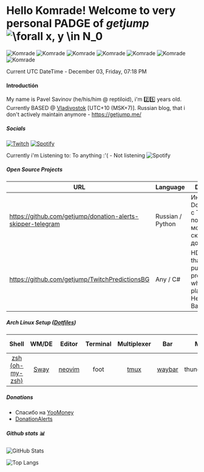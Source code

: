 # Hello Komrade! Welcome to very personal PADGE of *getjump* ![\forall x, y \in N_0](https://render.githubusercontent.com/render/math?math=\color{white}\Huge%20\forall%20x,%20y%20\in%20N_0) 
![Komrade](https://cdn.betterttv.net/emote/5f1736f91ab9be446c4d31a7/3x)
![Komrade](https://cdn.betterttv.net/emote/5f1736f91ab9be446c4d31a7/3x)
![Komrade](https://cdn.betterttv.net/emote/5f1736f91ab9be446c4d31a7/3x)
![Komrade](https://cdn.betterttv.net/emote/5f1736f91ab9be446c4d31a7/3x)
![Komrade](https://cdn.betterttv.net/emote/5f1736f91ab9be446c4d31a7/3x)
![Komrade](https://cdn.betterttv.net/emote/5f1736f91ab9be446c4d31a7/3x)
![Komrade](https://cdn.betterttv.net/emote/5f1736f91ab9be446c4d31a7/3x)


Current UTC DateTime - December 03, Friday, 07:18 PM

#### Introductión

My name is Pavel Savinov (he/his/him @ reptiloid), i'm 2️⃣5️⃣ years old.   
Currently BASED @ [Vladivostok](https://en.wikipedia.org/wiki/Vladivostok) [UTC+10 (MSK+7)].
Russian blog, that i don't actively maintain anymore - https://getjump.me/

##### Socials

[![Twitch](https://img.shields.io/badge/Twitch-9146FF?style=for-the-badge&logo=twitch&logoColor=white)](https://twitch.tv/getjump)
[![Spotify](https://img.shields.io/badge/Spotify-1ED760?&style=for-the-badge&logo=spotify&logoColor=white)](https://open.spotify.com/user/tbtv7tr9rag49hrbfv6srfb6n)

Currently i'm Listening to:
To anything :'( - Not listening
![Spotify](undefined)
##### Open Source Projects

URL | Language |Description
---|---|---
https://github.com/getjump/donation-alerts-skipper-telegram | Russian / Python | Интеграция DonationAlerts с Telegram, позволяет модерации скипать донаты
https://github.com/getjump/TwitchPredictionsBG | Any / C# | HDT Plugin that can publish predictions, while you are playing Hearthstone Battlegrounds


<!-- ##### Languages i'm currently working with

![Python](https://img.shields.io/badge/Python-3776AB?style=for-the-badge&logo=python&logoColor=white) 
![JavaScript](https://img.shields.io/badge/JavaScript-323330?style=for-the-badge&logo=javascript&logoColor=F7DF1E)
![C#](https://img.shields.io/badge/C%23-239120?style=for-the-badge&logo=c-sharp&logoColor=white)

##### Languages i'm currently learning now

![Erlang](https://img.shields.io/badge/Erlang-A90533?style=for-the-badge&logo=erlang&logoColor=white)
![Elixir](https://img.shields.io/badge/Elixir-A90533?style=for-the-badge&logo=elixir&logoColor=white)

##### Languages i have experience with (higher is more)

![PHP](https://img.shields.io/badge/PHP-777BB4?style=for-the-badge&logo=php&logoColor=white)
![Go](https://img.shields.io/badge/Go-00ADD8?style=for-the-badge&logo=go&logoColor=white)
![Ruby](https://img.shields.io/badge/Ruby-CC342D?style=for-the-badge&logo=ruby&logoColor=white)
![C++](https://img.shields.io/badge/C%2B%2B-00599C?style=for-the-badge&logo=c%2B%2B&logoColor=white)
![Lua](https://img.shields.io/badge/Lua-2C2D72?style=for-the-badge&logo=lua&logoColor=white)
![TypeScript](https://img.shields.io/badge/TypeScript-007ACC?style=for-the-badge&logo=typescript&logoColor=white)
![C](https://img.shields.io/badge/C-00599C?style=for-the-badge&logo=c&logoColor=white)
![Java](https://img.shields.io/badge/Java-ED8B00?style=for-the-badge&logo=java&logoColor=white)
![Swift](https://img.shields.io/badge/Swift-FA7343?style=for-the-badge&logo=swift&logoColor=white)
![Perl](https://img.shields.io/badge/Perl-39457E?style=for-the-badge&logo=perl&logoColor=white)

##### Reverse Engineering and stuff

![WireShark](https://img.shields.io/badge/WireShark-1679A7?style=for-the-badge&logo=wireshark&logoColor=white)
![WireShark](https://img.shields.io/badge/WireShark-1679A7?style=for-the-badge&logo=wireshark&logoColor=white)

##### Data Science / Machine Learning

![TensorFlow](https://img.shields.io/badge/TensorFlow-FF6F00?style=for-the-badge&logo=TensorFlow&logoColor=white) 
![Keras](https://img.shields.io/badge/Keras-D00000?style=for-the-badge&logo=Keras&logoColor=white) 
![Numpy](https://img.shields.io/badge/Numpy-777BB4?style=for-the-badge&logo=numpy&logoColor=white) 
![Pandas](https://img.shields.io/badge/Pandas-2C2D72?style=for-the-badge&logo=pandas&logoColor=white) 
![Scikit-learn](https://img.shields.io/badge/scikit_learn-F7931E?style=for-the-badge&logo=scikit-learn&logoColor=white)
![Jupyter](https://img.shields.io/badge/Jupyter-F37626.svg?&style=for-the-badge&logo=Jupyter&logoColor=white)

##### Scientific and stuff

![LaTeX](https://img.shields.io/badge/latex-%23008080.svg?style=for-the-badge&logo=latex&logoColor=white)
![Mendeley](https://img.shields.io/badge/Mendeley-9D1620.svg?style=for-the-badge&logo=mendeley&logoColor=white)


##### Databases

![Postgres](https://img.shields.io/badge/PostgreSQL-316192?style=for-the-badge&logo=postgresql&logoColor=white) 
![MongoDB](https://img.shields.io/badge/MongoDB-4EA94B?style=for-the-badge&logo=mongodb&logoColor=white) 
![SQLite](https://img.shields.io/badge/SQLite-07405E?style=for-the-badge&logo=sqlite&logoColor=white) 
![InfluxDB](https://img.shields.io/badge/InfluxDB-22ADF6?style=for-the-badge&logo=InfluxDB&logoColor=white)
![MySQL](https://img.shields.io/badge/MySQL-00000F?style=for-the-badge&logo=mysql&logoColor=white)
![MariaDB](https://img.shields.io/badge/MariaDB-003545?style=for-the-badge&logo=mariadb&logoColor=white)
![RabbitMQ](https://img.shields.io/badge/rabbitmq-%23FF6600.svg?&style=for-the-badge&logo=rabbitmq&logoColor=white)
![Redis](https://img.shields.io/badge/redis-%23DD0031.svg?&style=for-the-badge&logo=redis&logoColor=white)

##### Frameworks

![Node.js](https://img.shields.io/badge/Node.js-339933?style=for-the-badge&logo=nodedotjs&logoColor=white)
![Laravel](https://img.shields.io/badge/Laravel-FF2D20?style=for-the-badge&logo=laravel&logoColor=white)
![Ruby on Rails](https://img.shields.io/badge/Ruby_on_Rails-CC0000?style=for-the-badge&logo=ruby-on-rails&logoColor=white)
![Symfony](https://img.shields.io/badge/Symfony-000000?style=for-the-badge&logo=Symfony&logoColor=white)

##### Libraries

![Socket.io](https://img.shields.io/badge/Socket.io-010101?&style=for-the-badge&logo=Socket.io&logoColor=white)

##### Frontend crap i wish to forget

![SASS](https://img.shields.io/badge/Sass-CC6699?style=for-the-badge&logo=sass&logoColor=white)
![Bootstrap](https://img.shields.io/badge/Perl-39457E?style=for-the-badge&logo=perl&logoColor=white)
![Angular](https://img.shields.io/badge/Angular-DD0031?style=for-the-badge&logo=angular&logoColor=white)
![Material-UI](https://img.shields.io/badge/Material--UI-0081CB?style=for-the-badge&logo=material-ui&logoColor=white)
![Jquery](https://img.shields.io/badge/jQuery-0769AD?style=for-the-badge&logo=jquery&logoColor=white)
![Font Awesome](https://img.shields.io/badge/Font_Awesome-339AF0?style=for-the-badge&logo=fontawesome&logoColor=white)
![Webpack](https://img.shields.io/badge/Webpack-8DD6F9?style=for-the-badge&logo=Webpack&logoColor=white)

##### General Technologies

![DialogFlow](https://img.shields.io/badge/dialogflow-FF9800?style=for-the-badge&logo=dialogflow&logoColor=white)
![GraphQL](https://img.shields.io/badge/GraphQl-E10098?style=for-the-badge&logo=graphql&logoColor=white)
![Docker](https://img.shields.io/badge/Docker-2CA5E0?style=for-the-badge&logo=docker&logoColor=white)
![Git](https://img.shields.io/badge/Git-F05032?style=for-the-badge&logo=git&logoColor=white)
![Nginx](https://img.shields.io/badge/Nginx-009639?style=for-the-badge&logo=nginx&logoColor=white)
![Apache](https://img.shields.io/badge/Apache-D22128?style=for-the-badge&logo=Apache&logoColor=white)
![Swagger](https://img.shields.io/badge/Swagger-85EA2D?style=for-the-badge&logo=Swagger&logoColor=white)
![JWT](https://img.shields.io/badge/JWT-000000?style=for-the-badge&logo=JSON%20web%20tokens&logoColor=white)

##### CI/CD

![Jenkins](https://img.shields.io/badge/Jenkins-D24939?style=for-the-badge&logo=Jenkins&logoColor=white)
![Circle CI](https://img.shields.io/badge/circleci-343434?style=for-the-badge&logo=circleci&logoColor=white)

##### Workflow

![Jira](https://img.shields.io/badge/Jira-0052CC?style=for-the-badge&logo=Jira&logoColor=white)
![TeamCity](https://img.shields.io/badge/TeamCity-000000?style=for-the-badge&logo=TeamCity&logoColor=white)

##### Cloud

![Amazon AWS](https://img.shields.io/badge/Amazon_AWS-232F3E?style=for-the-badge&logo=amazon-aws&logoColor=white)
![Google Cloud](https://img.shields.io/badge/Google_Cloud-4285F4?style=for-the-badge&logo=google-cloud&logoColor=white)
![Heroku](https://img.shields.io/badge/Heroku-430098?style=for-the-badge&logo=heroku&logoColor=white)
![Glitch](https://img.shields.io/badge/Glitch-2800ff?style=for-the-badge&logo=glitch&logoColor=white)
![Twilio](https://img.shields.io/badge/Twilio-F22F46?style=for-the-badge&logo=Twilio&logoColor=white)
![Cloudflare](https://img.shields.io/badge/Cloudflare-F38020?style=for-the-badge&logo=Cloudflare&logoColor=white) -->

<!-- ##### Workspace

![RTX 2070 Super](https://img.shields.io/badge/NVIDIA-RTX2070_Super-76B900?style=for-the-badge&logo=nvidia&logoColor=white)
![AMD Ryzen 3700X](https://img.shields.io/badge/AMD-Ryzen_7_3700X-ED1C24?style=for-the-badge&logo=amd&logoColor=white)
 -->
<!-- ##### OS I'm using
* Arch Linux - on desktop PC, dual booting with Windows 11.
* macOS on Macbook Pro
* Windows 10 on another laptop
* Android 11 on Poco X3 Pro
* ipadOS Ipad 9
* iOS iPad Air gen 1, iPhone 7 -->

##### Arch Linux Setup ([Dotfiles](https://github.com/getjump/dotfiles))
Shell           | WM/DE   | Editor | Terminal | Multiplexer | Bar     | Mail        |  File Manager |
:-------------: | :-----: | :----: | :------: | :---------: | :-----: | :---------: |  :----------: |
[zsh (oh-my-zsh)](https://github.com/ohmyzsh/ohmyzsh) | [Sway](https://github.com/swaywm/sway)    | [neovim](https://github.com/neovim/neovim) | foot     | [tmux](https://github.com/tmux/tmux)        | [waybar](https://github.com/Alexays/Waybar)  | thunderbird |  ranger       |


##### Donations

- Спасибо на [YooMoney](https://yoomoney.ru/to/410011423259044)
- [DonationAlerts](https://www.donationalerts.com/r/getjump)

<!-- ##### Home Automation

![HomeAssistant](https://img.shields.io/badge/HomeAssistant-41BDF5?style=for-the-badge&logo=HomeAssistant&logoColor=white)
![Zigbee](https://img.shields.io/badge/Zigbee-EB0443?style=for-the-badge&logo=zigbee&logoColor=white)
![Aqara/Xiaomi](https://img.shields.io/badge/Xiaomi\/Aqara-FF6900?style=for-the-badge&logo=xiaomi&logoColor=white)

##### IDE

![Visual Studio](https://img.shields.io/badge/Visual_Studio-5C2D91?style=for-the-badge&logo=visual%20studio&logoColor=white)
![Visual Studio Code](https://img.shields.io/badge/Visual_Studio_Code-0078D4?style=for-the-badge&logo=visual%20studio%20code&logoColor=white)
![NeoVim](https://img.shields.io/badge/NeoVim-%2357A143.svg?&style=for-the-badge&logo=neovim&logoColor=white)
 -->

##### Github stats 📊
![GitHub Stats](https://github-readme-stats.vercel.app/api?username=getjump&count_private=true&show_icons=true&theme=onedark)

![Top Langs](https://github-readme-stats.vercel.app/api/top-langs/?username=getjump&layout=compact&hide=html,css,c%2B%2B&langs_count=10&theme=onedark)
